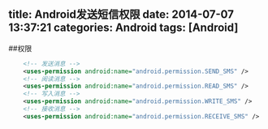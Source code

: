 title: Android发送短信权限
date: 2014-07-07 13:37:21
categories: Android
tags: [Android]
---
##权限
```xml
    <!-- 发送消息 -->
    <uses-permission android:name="android.permission.SEND_SMS" />
    <!-- 阅读消息 -->
    <uses-permission android:name="android.permission.READ_SMS" />
    <!-- 写入消息 -->
    <uses-permission android:name="android.permission.WRITE_SMS" />
    <!-- 接收消息 -->
    <uses-permission android:name="android.permission.RECEIVE_SMS" />
```